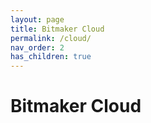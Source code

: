 ```yaml
---
layout: page
title: Bitmaker Cloud
permalink: /cloud/
nav_order: 2
has_children: true
---
```


# Bitmaker Cloud
